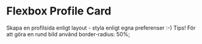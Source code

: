 # Flexbox Profile Card

Skapa en profilsida enligt layout - styla enligt egna preferenser :-)
Tips! För att göra en rund bild använd border-radius: 50%;